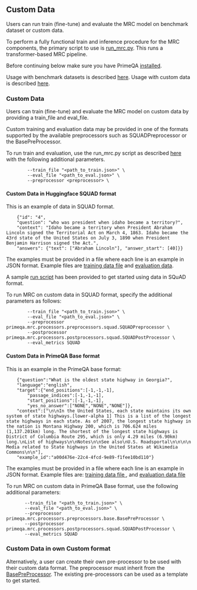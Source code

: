 ## Custom Data

Users can run train (fine-tune) and evaluate the MRC model on benchmark dataset or custom data. 

To perform a fully functional train and inference procedure for the MRC components, the primary script to use is [run_mrc.py](../../primeqa/mrc/run_mrc.py).  This runs a transformer-based MRC pipeline.

Before continuing below make sure you have PrimeQA [installed](../../README.md#Installation).

Usage with benchmark datasets is described [here](../../primeqa/mrc/README.md#example-usage).
Usage with custom data is described [here](./custom_data/).

### Custom Data
Users can train (fine-tune) and evaluate the MRC model on custom data by providing a train_file and eval_file. 

Custom training and evaluation data may be provided in one of the formats supported by the available preprocessors such as SQUADPreprocessor or the BasePreProcessor. 

To run train and evaluation, use the run_mrc.py script as described [here](../../primeqa/mrc/README.md#example-usage) with the following additional parameters. 

```shell
        --train_file "<path_to_train.json>" \
        --eval_file "<path_to_eval.json>" \
        --preprocessor <preprocessor> \
```

#### Custom Data in Huggingface SQUAD format

This is an example of data in SQUAD format. 

```shell
    {"id": "4", 
    "question": "who was president when idaho became a territory?", 
    "context": "Idaho became a territory when President Abraham Lincoln signed the Territorial Act on March 4, 1863. Idaho became the 43rd state of the United States on July 3, 1890 when President Benjamin Harrison signed the Act.", 
    "answers": {"text": ["Abraham Lincoln"], "answer_start": [40]}}
```

The examples must be provided in a file where each line is an example in JSON format.
Example files are [training data file](./custom_data/examples_train_squad.json) and [evaluation data](./custom_data/examples_eval_squad.json).

A sample [run script](run_mrc.sh) has been provided to get started using data in SQuAD format. 

To run MRC on custom data in SQUAD format, specify the additional parameters as follows:

```shell
        --train_file "<path_to_train.json>" \
        --eval_file "<path_to_eval.json>" \
        --preprocessor primeqa.mrc.processors.preprocessors.squad.SQUADPreprocessor \
        --postprocessor primeqa.mrc.processors.postprocessors.squad.SQUADPostProcessor \
        --eval_metrics SQUAD 
```

#### Custom Data in PrimeQA Base format

This is an example in the PrimeQA base format:
```shell
    {"question":"What is the oldest state highway in Georgia?",
    "language":"english",
    "target":{"end_positions":[-1,-1,-1],
        "passage_indices":[-1,-1,-1],
        "start_positions":[-1,-1,-1],
        "yes_no_answer":["NONE","NONE","NONE"]},
    "context":["\n\nIn the United States, each state maintains its own system of state highways.[lower-alpha 1] This is a list of the longest state highways in each state. As of 2007, the longest state highway in the nation is Montana Highway 200, which is 706.624 miles (1,137.201km) long. The shortest of the longest state highways is District of Columbia Route 295, which is only 4.29 miles (6.90km) long.\nList of highways\n\nNotes\n\nSee also\nU.S. Roadsportal\n\n\n\n Media related to State highways in the United States at Wikimedia Commons\n\n"],
    "example_id":"a00d476e-22c4-4fcd-9e89-f1fee10bd110"}
```
The examples must be provided in a file where each line is an example in JSON format.
Example files are: [training data file ](./custom_data/examples_train_base.json), and [evaluation data file](./custom_data/examples_eval_base.json)

To run MRC on custom data in PrimeQA Base format, use the following additional parameters:

```shell
       --train_file "<path_to_train.json>" \
       --eval_file "<path_to_eval.json>" \
       --preprocessor primeqa.mrc.processors.preprocessors.base.BasePreProcessor \
       --postprocessor primeqa.mrc.processors.postprocessors.squad.SQUADPostProcessor \
       --eval_metrics SQUAD 
```

### Custom Data in own Custom format

Alternatively, a user can create their own pre-processor to be used with their custom data format. The preprocessor must inherit from the [BasePreProcessor](https://github.com/primeqa/primeqa/blob/mrc-user-data/primeqa/mrc/processors/preprocessors/base.py). The existing pre-processors can be used as a template to get started.
